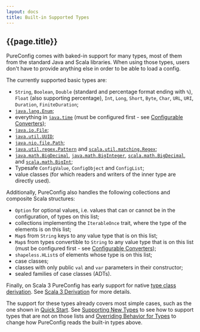 ```yaml
---
layout: docs
title: Built-in Supported Types
---
```


## {{page.title}}

PureConfig comes with baked-in support for many types, most of them from the standard Java and Scala libraries. When
using those types, users don't have to provide anything else in order to be able to load a config.

The currently supported basic types are:

- `String`, `Boolean`, `Double` (standard and percentage format ending with `%`), `Float` (also supporting percentage),
  `Int`, `Long`, `Short`, `Byte`, `Char`, `URL`, `URI`, `Duration`, `FiniteDuration`;
- [`java.lang.Enum`](https://docs.oracle.com/javase/8/docs/api/java/lang/Enum.html);
- everything in [`java.time`](https://docs.oracle.com/javase/8/docs/api/java/time/package-summary.html) (must be
  configured first - see [Configurable Converters](configurable-converters.html));
- [`java.io.File`](https://docs.oracle.com/javase/8/docs/api/java/io/File.html);
- [`java.util.UUID`](https://docs.oracle.com/javase/8/docs/api/java/util/UUID.html);
- [`java.nio.file.Path`](https://docs.oracle.com/javase/8/docs/api/java/nio/file/Path.html);
- [`java.util.regex.Pattern`](https://docs.oracle.com/javase/8/docs/api/java/util/regex/Pattern.html) and
  [`scala.util.matching.Regex`](https://www.scala-lang.org/api/2.13.x/scala/util/matching/Regex.html);
- [`java.math.BigDecimal`](https://docs.oracle.com/javase/8/docs/api/java/math/BigDecimal.html),
  [`java.math.BigInteger`](https://docs.oracle.com/javase/8/docs/api/java/math/BigInteger.html),
  [`scala.math.BigDecimal`](https://www.scala-lang.org/api/2.13.x/scala/math/BigDecimal.html), and
  [`scala.math.BigInt`](https://www.scala-lang.org/api/2.13.x/scala/math/BigInt.html);
- Typesafe `ConfigValue`, `ConfigObject` and `ConfigList`;
- value classes (for which readers and writers of the inner type are directly used).

Additionally, PureConfig also handles the following collections and composite Scala structures:

- `Option` for optional values, i.e. values that can or cannot be in the configuration, of types on this list;
- collections implementing the `IterableOnce` trait, where the type of the elements is on this list;
- `Map`s from `String` keys to any value type that is on this list;
- `Map`s from types convertible to `String` to any value type that is on this list (must be configured first - see
  [Configurable Converters](configurable-converters.html));
- `shapeless.HList`s of elements whose type is on this list;
- case classes;
- classes with only public `val` and `var` parameters in their constructor;
- sealed families of case classes (ADTs).

Finally, on Scala 3 PureConfig has early support for native
[type class derivation](https://dotty.epfl.ch/docs/reference/contextual/derivation.html). See
[Scala 3 Derivation](scala-3-derivation.html) for more details.

The support for these types already covers most simple cases, such as the one shown in [Quick Start](index.html). See
[Supporting New Types](supporting-new-types.html) to see how to support types that are not on those lists and
[Overriding Behavior for Types](overriding-behavior-for-types.html) to change how PureConfig reads the built-in types
above.
